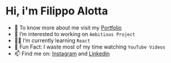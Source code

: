 # Hi, i'm Filippo Alotta
- 👋 To know more about me visit my [Portfolio](https://github.com/Filippoalotta/Portfolio/)
- 👀 I’m interested to working on `Ambitious Project`
- 👨‍💻 I’m currently learning `React`
- 🎉 Fun Fact: I waste most of my time watching `YouTube Videos`
- 📫 Find me on: [Instagram](https://www.instagram.com/coding_filippo/) and [Linkedin](https://www.linkedin.com/in/filippo-alotta-682686270/)

